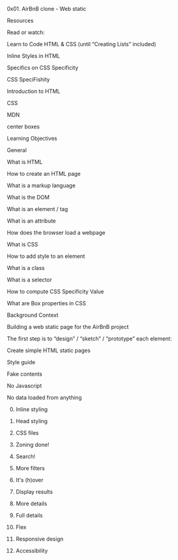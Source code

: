 0x01. AirBnB clone - Web static

Resources

Read or watch:

Learn to Code HTML & CSS (until “Creating Lists” included)

Inline Styles in HTML

Specifics on CSS Specificity

CSS SpeciFishity

Introduction to HTML

CSS

MDN

center boxes

Learning Objectives

General

What is HTML

How to create an HTML page

What is a markup language

What is the DOM

What is an element / tag

What is an attribute

How does the browser load a webpage

What is CSS

How to add style to an element

What is a class

What is a selector

How to compute CSS Specificity Value

What are Box properties in CSS

Background Context

Building a web static page for the AirBnB project

The first step is to “design” / “sketch” / “prototype” each element:

Create simple HTML static pages

Style guide

Fake contents

No Javascript

No data loaded from anything

0. Inline styling

1. Head styling

2. CSS files

3. Zoning done!

4. Search!

5. More filters

6. It's (h)over

7. Display results

8. More details

9. Full details

10. Flex

11. Responsive design

12. Accessibility
